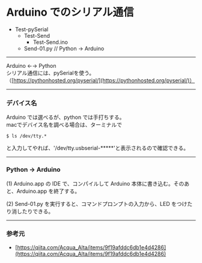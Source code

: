 # Arduino でのシリアル通信  

- Test-pySerial  
  - Test-Send  
    - Test-Send.ino  
  - Send-01.py // Python → Arduino  

---

Arduino ←→ Python  
シリアル通信には、pySerialを使う。  
（[https://pythonhosted.org/pyserial/](https://pythonhosted.org/pyserial/)）  

---  

### デバイス名  

Arduino では選べるが、python では手打ちする。  
macでデバイス名を調べる場合は、ターミナルで  
```
$ ls /dev/tty.*  
```
と入力してやれば、'/dev/tty.usbserial-*****'と表示されるので確認できる。  

---  

### Python → Arduino  

(1) Arduino.app の IDE で、コンパイルして Arduino 本体に書き込む。そのあと、Arduino.app を終了する。  

(2) Send-01.py を実行すると、コマンドプロンプトの入力から、LED をつけたり消したりできる。  

---  

### 参考元

- [https://qiita.com/Acqua_Alta/items/9f19afddc6db1e4d4286](https://qiita.com/Acqua_Alta/items/9f19afddc6db1e4d4286)
